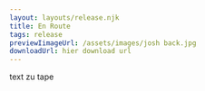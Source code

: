 ```yaml
---
layout: layouts/release.njk
title: En Route
tags: release
previewIimageUrl: /assets/images/josh back.jpg
downloadUrl: hier download url
---
```

text zu tape